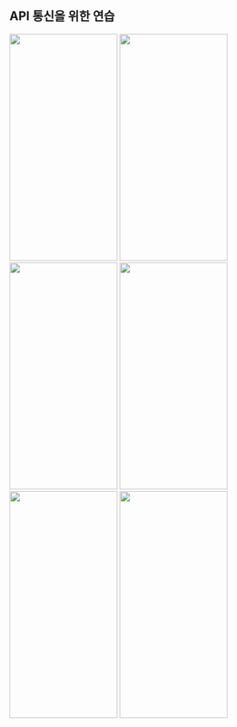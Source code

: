 API 통신을 위한 연습
----
<img src = "https://user-images.githubusercontent.com/92036498/182136187-cc58dbbb-cec7-4f58-9baf-38cf6295afa1.png" width = "190" height = "400"/>
<img src = "https://user-images.githubusercontent.com/92036498/182180769-fd2b2b8f-5f54-4d13-9558-960f1be4e293.png" width = "190" height = "400"/>
<img src = "https://user-images.githubusercontent.com/92036498/182353809-c271f5a8-5604-40f0-abaa-1f287d80f0dd.png" width = "190" height = "400"/>
<img src = "https://user-images.githubusercontent.com/92036498/182402648-adffb12b-3be3-4cd3-9941-4c7705646492.png" width = "190" height = "400"/>
<img src = "https://user-images.githubusercontent.com/92036498/182402678-6297effc-cb76-4ad6-a327-cdf8a7f2d956.png" width = "190" height = "400"/>
<img src = "https://user-images.githubusercontent.com/92036498/182614434-debf4a56-4cea-4d54-8c6d-13c70ce3acd9.png" width = "190" height = "400"/>

